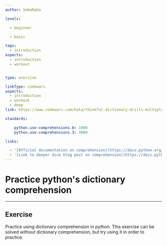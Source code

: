 ```yaml
---
author: SebaRaba

levels:

  - beginner

  - basic

tags:
  - introduction
aspects:
  - introduction
  - workout


type: exercise

linkType: codewars
aspects:
  - introduction
  - workout
  - deep
link: https://www.codewars.com/kata/thinkful-dictionary-drills-multiple-modes

standards:

    python.use-comprehensions.0: 1000
    python.use-comprehensions.3: 3000

links:

  - '[Official documentation on comprehension](https://docs.python.org/3/tutorial/modules.html){website}'
  - '[Link to deeper dive blog post on comprehension](https://docs.python.org/3/tutorial/datastructures.html){website}'
---
```


# Practice python's dictionary comprehension

---
## Exercise

Practice using dictionary comprehension in python. This exercise can be solved *without* dictionary comprehension, but try using it in order to practice.
